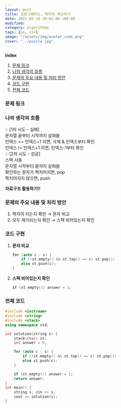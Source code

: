 ```yaml
---
layout: post
title: 프로그래머스. 짝지어 계산하기
date: 2021-02-18 19:01:00 +09:00
modified: 
category: algorithms
tags: [ps, c++]
image: "/assets/img/avatar_code.png"
cover: "../puzzle.jpg"
---
```


**Index**
1. [문제 링크](#문제-링크)
1. [나의 생각의 흐름](#나의-생각의-흐름)
1. [문제의 주요 내용 및 처리 방안](#문제의-주요-내용-및-처리-방안)
1. [코드 구현](#코드-구현)
1. [전체 코드](#전체-코드)

### 문제 링크
[]()

### 나의 생각의 흐름
💡 [1차 시도 - 실패]<br>
    문자열 끝부터 시작까지 살펴봄<br>
    인덱스 == 인덱스+1 이면, 삭제 & 인덱스부터 확인<br>
    인덱스 != 인덱스+1 이면, 인덱스-1부터 확인<br>
💡 [2차 시도 - 성공]<br>
    스택 사용<br>
    문자열 시작부터 끝까지 살펴봄<br>
    확인하는 문자가 짝지어지면, pop<br>
    짝지어지지 않으면, push<br>

**자료구조 활용하기!!**

### 문제의 주요 내용 및 처리 방안
1. 짝지어 지는지 확인 → 문자 비교<br>
1. 모두 제거되는지 확인 → 스택 비어있는지 확인<br>

### 코드 구현 
1. **문자 비교**<br>
    ```c++
    for (auto c : s) {
        if (!st.empty() && st.top() == c) st.pop();
        else st.push(c);
    }
    ```
    
1. **스택 비어있는지 확인**<br>
    ```c++
    if (st.empty()) answer = 1; 
    ```

### 전체 코드
```c++
#include <iostream>
#include <string>
#include <stack>
using namespace std;

int solution(string s) {
    stack<char> st;
    int answer = 0;

    for (auto c : s) {
        if (!st.empty() && st.top() == c) st.pop();
        else st.push(c);
    }

    if (st.empty()) answer = 1;
    return answer;
}
int main() {
    string s; cin >> s;
    cout >> solution(s);
}
```
